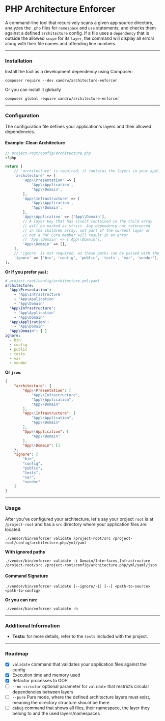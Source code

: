 # PHP Architecture Enforcer

A command-line tool that recursively scans a given app source directory, analyzes the `.php` files
for `namespace` and `use` statements, and checks them against a defined `architecture` config.
If a file uses a `dependency` that is outside the allowed `scope` for its `layer`, the command
will display all errors along with their file names and offending line numbers.

---

### Installation

Install the tool as a development dependency using Composer:

```shell
composer require --dev xandrw/architecture-enforcer
```

Or you can install it globally

```shell
composer global require xandrw/architecture-enforcer
```

---

### Configuration

The configuration file defines your application's layers and their allowed dependencies.

#### Example: Clean Architecture

```php
// project-root/config/architecture.php
<?php

return [
    // 'architecture' is required, it contains the layers in your application
    'architecture' => [
        'App\\Presentation' => [
            'App\\Application',
            'App\\Domain',
        ],
        'App\\Infrastructure' => [
            'App\\Application',
            'App\\Domain',
        ],
        'App\\Application' => ['App\\Domain'],
        // A layer key that has itself contained in the child array
        // will be marked as strict. Any dependency not referenced
        // in the children array, not part of the current layer or
        // not a PHP Core member will result in an error
        // 'App\\Domain' => ['App\\Domain'],
        'App\\Domain' => [],
    ],
    // 'ignore' is not required, as these paths can be passed with the ignore parameter
    'ignore' => ['bin', 'config', 'public', 'tests', 'var', 'vendor'],
];
```

**Or if you prefer `yaml`:**

```yaml
# project-root/config/architecture.yml/yaml
architecture:
  'App\Presentation':
    - 'App\Infrastructure'
    - 'App\Application'
    - 'App\Domain'
  'App\Infrastructure':
    - 'App\Application'
    - 'App\Domain'
  'App\Application':
    - 'App\Domain'
  'App\Domain': [ ]
ignore:
  - bin
  - config
  - public
  - tests
  - var
  - vendor
```

**Or `json`:**

```json
{
    "architecture": {
        "App\\Presentation": [
            "App\\Infrastructure",
            "App\\Application",
            "App\\Domain"
        ],
        "App\\Infrastructure": [
            "App\\Application",
            "App\\Domain"
        ],
        "App\\Application": [
            "App\\Domain"
        ],
        "App\\Domain": []
    },
    "ignore": [
        "bin",
        "config",
        "public",
        "tests",
        "var",
        "vendor"
    ]
}
```

---

### Usage

After you've configured your architecture, let's say your project `root` is at
`/project-root` and has a `src` directory where your application files are located.

```shell
./vendor/bin/enforcer validate /project-root/src /project-root/config/architecture.php/yml/yaml
```

**With ignored paths**

```shell
./vendor/bin/enforcer validate -i Domain/Interfaces,Infrastructure /project-root/src /project-root/config/architecture.php/yml/yaml/json
```

#### Command Signature

```
./vendor/bin/enforcer validate [--ignore/-i] [--] <path-to-source> <path-to-config>
```

**Or you can run:**

```shell
./vendor/bin/enforcer validate -h
```

---

### Additional Information

- **Tests:** for more details, refer to the `tests` included with the project.

---

### Roadmap

- [x] `validate` command that validates your application files against the config
- [x] Execution time and memory used
- [x] Refactor processes to OOP
- [ ] `--no-circular` optional parameter for `validate` that restricts circular dependencies between layers
- [ ] `--pure` Pure mode, where the defined architecture layers must exist, meaning the directory structure should be
  there
- [ ] `debug` command that shows all files, their namespace, the layer they belong to and the used layers/namespaces
